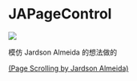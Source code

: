# JAPageControl

![](https://lh3.googleusercontent.com/-KlBs5K44MBBNJUkTwjYup2uaCT9cQfK6Kl-jHR4J7-7Uj5JoKBFNqvDXZxP2pBvDKWXdhJ-IVQ4rxY0qMGnHiOTUN8rB4bBPbtlSYQ1O4TyzH2X7_sDitoDwtbo-mcW3bO-95b5ZCQCkN29LqDI2hKx7N0UIu4Gjgorn85sZnC7-qM2Qo9GSfWIu9lm-a0Dr-rUkd_SC4HFIDYlHzdOGyQ8N4PQBcLnfom6yNwwoFATUChy9VrBLOHiRjPmGkudatod-wiWuowLydhen8w5B5yGu45h0DsNdOdEeLqmKbRgBFMmTa8F1lBbsLYyGr067SIM_2mzen8ZMvd6J9lJF591hmHF_f3NpXovsURVmwiMrNHNhkSCRQrKmJEN9S-AQoygDk7bnlGwzGf1D2moFnGJ5ea0BtQlhkWm0pxEfKnkkQtKqc6JhMdqnojc93PrX3o2L91kVQZINk_k_9dhPkqHWbXIr7qQYyH0n4xjLtEQ4n10MQHY9bmA37mvCv85wKOKImbUDKf1hV1ARZal2AXBPhwmd-YWniUXfX7nGYhvgfsyrvvUgbxuC_84ZM7E=w649-h655) 

模仿 Jardson Almeida 的想法做的

[(Page Scrolling by Jardson Almeida)](https://medium.muz.li/ui-interactions-of-the-week-8-dc9e4e40b28c#.t38epyj8n)
